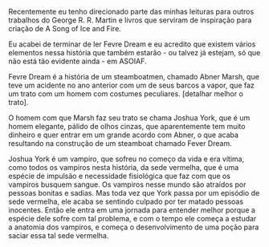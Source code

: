 Recentemente eu tenho direcionado parte das minhas leituras para outros trabalhos do George R. R. Martin e livros que serviram de inspiração para criação de A Song of Ice and Fire. 

Eu acabei de terminar de ler Fevre Dream e eu acredito que existem vários elementos nessa história que também estarão - ou talvez já estejam, só que não está tão evidente ainda - em ASOIAF. 

Fevre Dream é a história de um steamboatmen, chamado Abner Marsh, que teve um acidente no ano anterior com um de seus barcos a vapor, que faz um trato com um homem com costumes peculiares. [detalhar melhor o trato].

O homem com que Marsh faz seu trato se chama Joshua York, que é um homem elegante, pálido de olhos cinzas, que aparentemente tem muito dinheiro e quer entrar em um grande acordo com Abner, o que acaba resultando na construção de um steamboat chamado Fever Dream. 

Joshua York é um vampiro, que sofreu no começo da vida e era vítima, como todos os vampiros nesta história, da sede vermelha, que é uma espécie de impulsão e necessidade fisiológica que faz com que os vampiros busquem sangue. Os vampiros nesse mundo são atraídos por pessoas bonitas e sadias. Mas toda vez que York passa por um episódio de sede vermelha, ele acaba se sentindo culpado por ter matado pessoas inocentes. Então ele entra em uma jornada para entender melhor porque a espécie dele sofre com tal problema, e com o tempo ele começa a estudar a anatomia dos vampiros, e começa o desenvolvimento de uma poção para saciar essa tal sede vermelha. 
